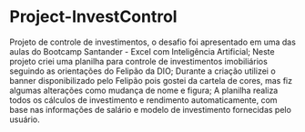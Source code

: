 # Project-InvestControl
Projeto de controle de investimentos, o desafio foi apresentado em uma das aulas do Bootcamp Santander - Excel com Inteligência Artificial;
Neste projeto criei uma planilha para controle de investimentos imobiliários seguindo as orientações do Felipão da DIO;
Durante a criação utilizei o banner disponibilizado pelo Felipão pois gostei da cartela de cores, mas fiz algumas alterações como mudança de nome e figura;
A planilha realiza todos os cálculos de investimento e rendimento automaticamente, com base nas informações de salário e modelo de investimento fornecidas pelo usuário.
